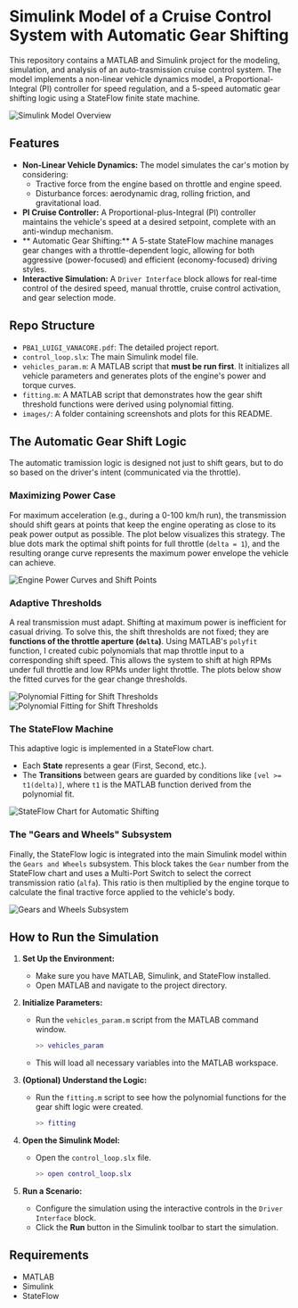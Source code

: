 # Simulink Model of a Cruise Control System with Automatic Gear Shifting

This repository contains a MATLAB and Simulink project for the modeling, simulation, and analysis of an auto-trasmission cruise control system. The model implements a non-linear vehicle dynamics model, a Proportional-Integral (PI) controller for speed regulation, and a 5-speed automatic gear shifting logic using a StateFlow finite state machine.


![Simulink Model Overview](./images/loop.png)

## Features

- **Non-Linear Vehicle Dynamics:** The model simulates the car's motion by considering:
  - Tractive force from the engine based on throttle and engine speed.
  - Disturbance forces: aerodynamic drag, rolling friction, and gravitational load.
- **PI Cruise Controller:** A Proportional-plus-Integral (PI) controller maintains the vehicle's speed at a desired setpoint, complete with an anti-windup mechanism.
- ** Automatic Gear Shifting:** A 5-state StateFlow machine manages gear changes with a throttle-dependent logic, allowing for both aggressive (power-focused) and efficient (economy-focused) driving styles.
- **Interactive Simulation:** A `Driver Interface` block allows for real-time control of the desired speed, manual throttle, cruise control activation, and gear selection mode.

## Repo Structure

- `PBA1_LUIGI_VANACORE.pdf`: The detailed project report. 
- `control_loop.slx`: The main Simulink model file.
- `vehicles_param.m`: A MATLAB script that **must be run first**. It initializes all vehicle parameters and generates plots of the engine's power and torque curves.
- `fitting.m`: A MATLAB script that demonstrates how the gear shift threshold functions were derived using polynomial fitting.
- `images/`: A folder containing screenshots and plots for this README.

## The Automatic Gear Shift Logic

The automatic tramission logic is designed not just to shift gears, but to do so based on the driver's intent (communicated via the throttle).

### Maximizing Power Case

For maximum acceleration (e.g., during a 0-100 km/h run), the transmission should shift gears at points that keep the engine operating as close to its peak power output as possible. The plot below visualizes this strategy. The blue dots mark the optimal shift points for full throttle (`delta = 1`), and the resulting orange curve represents the maximum power envelope the vehicle can achieve.

![Engine Power Curves and Shift Points](./images/power_curves_shifting.png)

### Adaptive Thresholds

A real transmission must adapt. Shifting at maximum power is inefficient for casual driving. To solve this, the shift thresholds are not fixed; they are **functions of the throttle aperture (`delta`)**. Using MATLAB's `polyfit` function, I created cubic polynomials that map throttle input to a corresponding shift speed. This allows the system to shift at high RPMs under full throttle and low RPMs under light throttle. The plots below show the fitted curves for the gear change thresholds.

![Polynomial Fitting for Shift Thresholds](./images/threshold_fitting1.png)
![Polynomial Fitting for Shift Thresholds](./images/threshold_fitting2.png)

### The StateFlow Machine

This adaptive logic is implemented in a StateFlow chart.
- Each **State** represents a gear (First, Second, etc.).
- The **Transitions** between gears are guarded by conditions like `[vel >= t1(delta)]`, where `t1` is the MATLAB function derived from the polynomial fit.

![StateFlow Chart for Automatic Shifting](./images/stateflow_chart.png)

### The "Gears and Wheels" Subsystem

Finally, the StateFlow logic is integrated into the main Simulink model within the `Gears and Wheels` subsystem. This block takes the `Gear` number from the StateFlow chart and uses a Multi-Port Switch to select the correct transmission ratio (`alfa`). This ratio is then multiplied by the engine torque to calculate the final tractive force applied to the vehicle's body.

![Gears and Wheels Subsystem](./images/gears_wheels_subsystem.png)

## How to Run the Simulation

1.  **Set Up the Environment:**
    - Make sure you have MATLAB, Simulink, and StateFlow installed.
    - Open MATLAB and navigate to the project directory.

2.  **Initialize Parameters:**
    - Run the `vehicles_param.m` script from the MATLAB command window.
      ```matlab
      >> vehicles_param
      ```
    - This will load all necessary variables into the MATLAB workspace.

3.  **(Optional) Understand the Logic:**
    - Run the `fitting.m` script to see how the polynomial functions for the gear shift logic were created.
      ```matlab
      >> fitting
      ```

4.  **Open the Simulink Model:**
    - Open the `control_loop.slx` file.
      ```matlab
      >> open control_loop.slx
      ```

5.  **Run a Scenario:**
    - Configure the simulation using the interactive controls in the `Driver Interface` block.
    - Click the **Run** button in the Simulink toolbar to start the simulation.

## Requirements

-   MATLAB
-   Simulink
-   StateFlow

